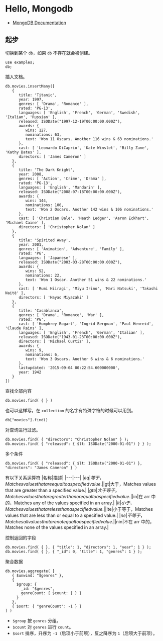 # Hello, Mongodb

- [MongoDB Documentation](https://www.mongodb.com/docs/manual/tutorial/getting-started/)

##  起步

切换到某个 `db`，如果 `db` 不存在就会被创建。
```mongosh
use examples;
db;
```
插入文档。
```mongosh
db.movies.insertMany([
   {
      title: 'Titanic',
      year: 1997,
      genres: [ 'Drama', 'Romance' ],
      rated: 'PG-13',
      languages: [ 'English', 'French', 'German', 'Swedish', 'Italian', 'Russian' ],
      released: ISODate("1997-12-19T00:00:00.000Z"),
      awards: {
         wins: 127,
         nominations: 63,
         text: 'Won 11 Oscars. Another 116 wins & 63 nominations.'
      },
      cast: [ 'Leonardo DiCaprio', 'Kate Winslet', 'Billy Zane', 'Kathy Bates' ],
      directors: [ 'James Cameron' ]
   },
   {
      title: 'The Dark Knight',
      year: 2008,
      genres: [ 'Action', 'Crime', 'Drama' ],
      rated: 'PG-13',
      languages: [ 'English', 'Mandarin' ],
      released: ISODate("2008-07-18T00:00:00.000Z"),
      awards: {
         wins: 144,
         nominations: 106,
         text: 'Won 2 Oscars. Another 142 wins & 106 nominations.'
      },
      cast: [ 'Christian Bale', 'Heath Ledger', 'Aaron Eckhart', 'Michael Caine' ],
      directors: [ 'Christopher Nolan' ]
   },
   {
      title: 'Spirited Away',
      year: 2001,
      genres: [ 'Animation', 'Adventure', 'Family' ],
      rated: 'PG',
      languages: [ 'Japanese' ],
      released: ISODate("2003-03-28T00:00:00.000Z"),
      awards: {
         wins: 52,
         nominations: 22,
         text: 'Won 1 Oscar. Another 51 wins & 22 nominations.'
      },
      cast: [ 'Rumi Hiiragi', 'Miyu Irino', 'Mari Natsuki', 'Takashi Naitè' ],
      directors: [ 'Hayao Miyazaki' ]
   },
   {
      title: 'Casablanca',
      genres: [ 'Drama', 'Romance', 'War' ],
      rated: 'PG',
      cast: [ 'Humphrey Bogart', 'Ingrid Bergman', 'Paul Henreid', 'Claude Rains' ],
      languages: [ 'English', 'French', 'German', 'Italian' ],
      released: ISODate("1943-01-23T00:00:00.000Z"),
      directors: [ 'Michael Curtiz' ],
      awards: {
         wins: 9,
         nominations: 6,
         text: 'Won 3 Oscars. Another 6 wins & 6 nominations.'
      },
      lastupdated: '2015-09-04 00:22:54.600000000',
      year: 1942
   }
])
```
查找全部内容
```mongosh
db.movies.find( { } )
```
也可以这样写，在 `collection` 的名字有特殊字符的时候可以用到。
```mongosh
db["movies"].find()
```
对查询进行过滤。
```mongosh
db.movies.find( { "directors": "Christopher Nolan" } );
db.movies.find( { "released": { $lt: ISODate("2000-01-01") } } );
```
多个条件
```mongosh
db.movies.find( { "released": { $lt: ISODate("2000-01-01") }, "directors": "James Cameron" } )
```
有以下关系运算符
|名称|描述|
|---|---|
|$eq|等于，Matches values that are equal to a specified value.|
|$gt|大于，Matches values that are greater than a specified value.|
|$gte|大于等于，Matches values that are greater than or equal to a specified value.|
|$in|在 arr 中的，Matches any of the values specified in an array.|
|$lt|小于，Matches values that are less than a specified value.|
|$lte|小于等于，Matches values that are less than or equal to a specified value.|
|$ne|不等于，Matches all values that are not equal to a specified value.|
|$nin|不在 arr 中的，Matches none of the values specified in an array.|

控制返回的字段
```mongosh
db.movies.find( { }, { "title": 1, "directors": 1, "year": 1 } );
db.movies.find( { }, { "_id": 0, "title": 1, "genres": 1 } );
```
聚合数据
```mongosh
db.movies.aggregate( [
   { $unwind: "$genres" },
   {
     $group: {
       _id: "$genres",
       genreCount: { $count: { } }
     }
   },
   { $sort: { "genreCount": -1 } }
] )
```
- `$group` 按 `genres` 分组。
- `$count` 对 `genres` 进行 `count`。
- `$sort` 排序，升序为 `-1`（后项小于前项），反之降序为 `1`（后项大于前项）。
